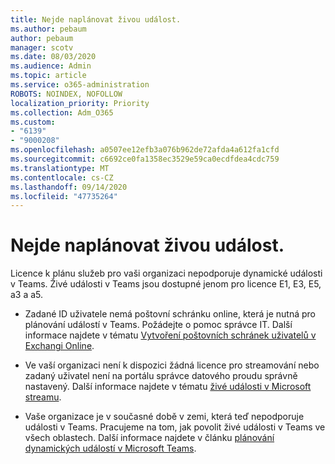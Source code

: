 ```yaml
---
title: Nejde naplánovat živou událost.
ms.author: pebaum
author: pebaum
manager: scotv
ms.date: 08/03/2020
ms.audience: Admin
ms.topic: article
ms.service: o365-administration
ROBOTS: NOINDEX, NOFOLLOW
localization_priority: Priority
ms.collection: Adm_O365
ms.custom:
- "6139"
- "9000208"
ms.openlocfilehash: a0507ee12efb3a076b962de72afda4a612fa1cfd
ms.sourcegitcommit: c6692ce0fa1358ec3529e59ca0ecdfdea4cdc759
ms.translationtype: MT
ms.contentlocale: cs-CZ
ms.lasthandoff: 09/14/2020
ms.locfileid: "47735264"
---
```

# <a name="unable-to-schedule-a-live-event"></a>Nejde naplánovat živou událost.

Licence k plánu služeb pro vaši organizaci nepodporuje dynamické události v Teams. Živé události v Teams jsou dostupné jenom pro licence E1, E3, E5, a3 a a5.

- Zadané ID uživatele nemá poštovní schránku online, která je nutná pro plánování událostí v Teams. Požádejte o pomoc správce IT. Další informace najdete v tématu [Vytvoření poštovních schránek uživatelů v Exchangi Online](https://docs.microsoft.com/exchange/recipients-in-exchange-online/create-user-mailboxes).

- Ve vaší organizaci není k dispozici žádná licence pro streamování nebo zadaný uživatel není na portálu správce datového proudu správně nastavený. Další informace najdete v tématu [živé události v Microsoft streamu](https://docs.microsoft.com/stream/live-event-overview).

- Vaše organizace je v současné době v zemi, která teď nepodporuje události v Teams. Pracujeme na tom, jak povolit živé události v Teams ve všech oblastech. Další informace najdete v článku [plánování dynamických událostí v Microsoft Teams](https://docs.microsoft.com/microsoftteams/teams-live-events/plan-for-teams-live-events).